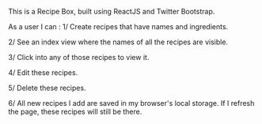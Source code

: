 This is a Recipe Box, built using ReactJS and Twitter Bootstrap.

As a user I can :
1/ Create recipes that have names and ingredients.

2/ See an index view where the names of all the recipes are visible.

3/ Click into any of those recipes to view it.

4/ Edit these recipes.

5/ Delete these recipes.

6/ All new recipes I add are saved in my browser's local storage.
If I refresh the page, these recipes will still be there.
